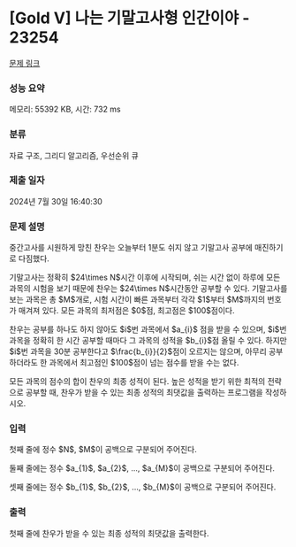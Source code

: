 # [Gold V] 나는 기말고사형 인간이야 - 23254 

[문제 링크](https://www.acmicpc.net/problem/23254) 

### 성능 요약

메모리: 55392 KB, 시간: 732 ms

### 분류

자료 구조, 그리디 알고리즘, 우선순위 큐

### 제출 일자

2024년 7월 30일 16:40:30

### 문제 설명

<p>중간고사를 시원하게 망친 찬우는 오늘부터 1분도 쉬지 않고 기말고사 공부에 매진하기로 다짐했다.</p>

<p>기말고사는 정확히 $24\times N$시간 이후에 시작되며, 쉬는 시간 없이 하루에 모든 과목의 시험을 보기 때문에 찬우는 $24\times N$시간동안 공부할 수 있다. 기말고사를 보는 과목은 총 $M$개로, 시험 시간이 빠른 과목부터 각각 $1$부터 $M$까지의 번호가 매겨져 있다. 모든 과목의 최저점은 $0$점, 최고점은 $100$점이다.</p>

<p>찬우는 공부를 하나도 하지 않아도 $i$번 과목에서 $a_{i}$ 점을 받을 수 있으며, $i$번 과목을 정확히 한 시간 공부할 때마다 그 과목의 성적을 $b_{i}$점 올릴 수 있다. 하지만 $i$번 과목을 30분 공부한다고 $\frac{b_{i}}{2}$점이 오르지는 않으며, 아무리 공부하더라도 한 과목에서 최고점인 $100$점이 넘는 점수를 받을 수는 없다. </p>

<p>모든 과목의 점수의 합이 찬우의 최종 성적이 된다. 높은 성적을 받기 위한 최적의 전략으로 공부할 때, 찬우가 받을 수 있는 최종 성적의 최댓값을 출력하는 프로그램을 작성하시오.</p>

### 입력 

 <p>첫째 줄에 정수 $N$, $M$이 공백으로 구분되어 주어진다.</p>

<p>둘째 줄에는 정수 $a_{1}$, $a_{2}$, ..., $a_{M}$이 공백으로 구분되어 주어진다.</p>

<p>셋째 줄에는 정수 $b_{1}$, $b_{2}$, ..., $b_{M}$이 공백으로 구분되어 주어진다.</p>

### 출력 

 <p>첫째 줄에 찬우가 받을 수 있는 최종 성적의 최댓값을 출력한다.</p>

